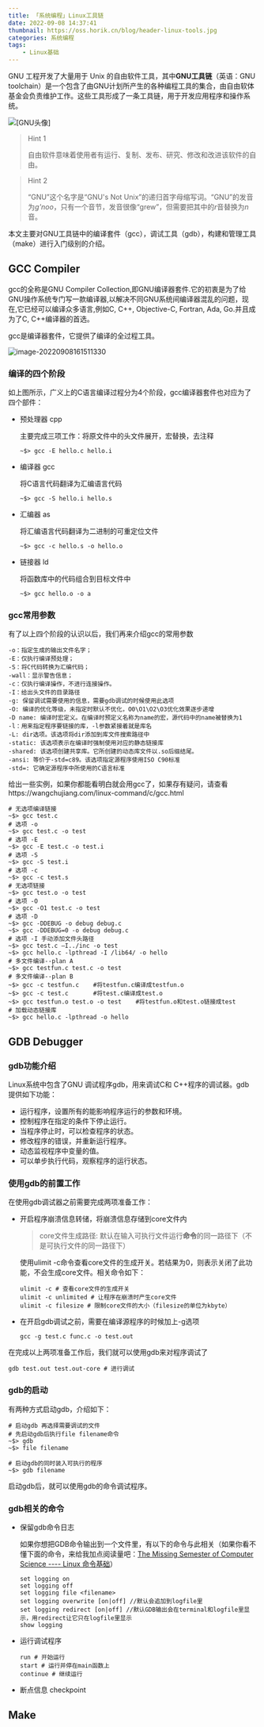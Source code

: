 ```yaml
---
title: 「系统编程」Linux工具链
date: 2022-09-08 14:37:41
thumbnail: https://oss.horik.cn/blog/header-linux-tools.jpg
categories: 系统编程
tags:
    - Linux基础
---
```


GNU 工程开发了大量用于 Unix 的自由软件工具，其中**GNU工具链**（英语：GNU toolchain）是一个包含了由GNU计划所产生的各种编程工具的集合，由自由软体基金会负责维护工作。这些工具形成了一条工具链，用于开发应用程序和操作系统。

![ [GNU头像] ](https://www.gnu.org/graphics/heckert_gnu.transp.small.png)

> Hint 1
>
> 自由软件意味着使用者有运行、复制、发布、研究、修改和改进该软件的自由。

> Hint 2
>
> “GNU”这个名字是“GNU's Not Unix”的递归首字母缩写词。“GNU”的发音为*g'noo*，只有一个音节，发音很像“grew”，但需要把其中的*r*音替换为*n*音。

本文主要对GNU工具链中的编译套件（gcc），调试工具（gdb），构建和管理工具（make）进行入门级别的介绍。

## GCC Compiler

gcc的全称是GNU Compiler Collection,即GNU编译器套件.它的初衷是为了给GNU操作系统专门写一款编译器,以解决不同GNU系统间编译器混乱的问题，现在,它已经可以编译众多语言,例如C, C++, Objective-C, Fortran, Ada, Go.并且成为了C, C++编译器的首选。

gcc是编译器套件，它提供了编译的全过程工具。

![image-20220908161511330](https://self-image-storage.oss-cn-beijing.aliyuncs.com/PicGo/%E7%BC%96%E8%AF%91%E5%85%A8%E8%BF%87%E7%A8%8B.png)

### 编译的四个阶段

如上图所示，广义上的C语言编译过程分为4个阶段，gcc编译器套件也对应为了四个部件：

- 预处理器 cpp

	主要完成三项工作：将原文件中的头文件展开，宏替换，去注释

	```shell
	~$> gcc -E hello.c hello.i
	```

- 编译器 gcc

	将C语言代码翻译为汇编语言代码

	```shell
	~$> gcc -S hello.i hello.s
	```

- 汇编器 as

	将汇编语言代码翻译为二进制的可重定位文件

	```shell
	~$> gcc -c hello.s -o hello.o
	```

- 链接器 ld

	将函数库中的代码组合到目标文件中

	```shell
	~$> gcc hello.o -o a
	```

### gcc常用参数

有了以上四个阶段的认识以后，我们再来介绍gcc的常用参数

```shell
-o：指定生成的输出文件名字；
-E：仅执行编译预处理；
-S：将C代码转换为汇编代码；
-wall：显示警告信息；
-c：仅执行编译操作，不进行连接操作。
-I：给出头文件的目录路径
-g: 保留调试需要使用的信息，需要gdb调试的时候使用此选项
-O: 编译的优化等级，未指定时默认不优化，O0\O1\O2\O3优化效果逐步递增
-D name: 编译时宏定义。在编译时预定义名称为name的宏，源代码中的name被替换为1
-l：用来指定程序要链接的库，-l参数紧接着就是库名
-L: dir选项。该选项将dir添加到库文件搜索路径中
-static: 该选项表示在编译时强制使用对应的静态链接库
-shared: 该选项创建共享库。它所创建的动态库文件以.so后缀结尾。
-ansi: 等价于-std=c89。该选项指定源程序使用ISO C90标准
-std=: 它确定源程序中所使用的C语言标准
```

给出一些实例，如果你都能看明白就会用gcc了，如果存有疑问，请查看https://wangchujiang.com/linux-command/c/gcc.html

```shell
# 无选项编译链接
~$> gcc test.c
# 选项 -o
~$> gcc test.c -o test
# 选项 -E
~$> gcc -E test.c -o test.i
# 选项 -S
~$> gcc -S test.i
# 选项 -c
~$> gcc -c test.s
# 无选项链接
~$> gcc test.o -o test
# 选项 -O
~$> gcc -O1 test.c -o test
# 选项 -D
~$> gcc -DDEBUG -o debug debug.c
~$> gcc -DDEBUG=0 -o debug debug.c
# 选项 -I 手动添加文件头路径
~$> gcc test.c –I../inc -o test
~$> gcc hello.c -lpthread -I /lib64/ -o hello
# 多文件编译--plan A
~$> gcc testfun.c test.c -o test
# 多文件编译--plan B
~$> gcc -c testfun.c    #将testfun.c编译成testfun.o
~$> gcc -c test.c       #将test.c编译成test.o
~$> gcc testfun.o test.o -o test    #将testfun.o和test.o链接成test
# 加载动态链接库
~$> gcc hello.c -lpthread -o hello
```

## GDB Debugger

### gdb功能介绍

Linux系统中包含了GNU 调试程序gdb，用来调试C和 C++程序的调试器。gdb 提供如下功能：

- 运行程序，设置所有的能影响程序运行的参数和环境。
- 控制程序在指定的条件下停止运行。
- 当程序停止时，可以检查程序的状态。
- 修改程序的错误，并重新运行程序。
- 动态监视程序中变量的值。
- 可以单步执行代码，观察程序的运行状态。

### 使用gdb的前置工作

在使用gdb调试器之前需要完成两项准备工作：

- 开启程序崩溃信息转储，将崩溃信息存储到core文件内

	> core文件生成路径:	默认在输入可执行文件运行**命令**的同一路径下（不是可执行文件的同一路径下）

	使用ulimit -c命令查看core文件的生成开关。若结果为0，则表示关闭了此功能，不会生成core文件。相关命令如下：

	```shell
	ulimit -c # 查看core文件的生成开关
	ulimit -c unlimited # 让程序在崩溃时产生core文件
	ulimit -c filesize # 限制core文件的大小（filesize的单位为kbyte）
	```

- 在开启gdb调试之前，需要在编译源程序的时候加上-g选项

	```shell
	gcc -g test.c func.c -o test.out
	```

在完成以上两项准备工作后，我们就可以使用gdb来对程序调试了

```shell
gdb test.out test.out-core # 进行调试
```

### gdb的启动

有两种方式启动gdb，介绍如下：

```shell
# 启动gdb 再选择需要调试的文件
# 先启动gdb后执行file filename命令
~$> gdb
~$> file filename

# 启动gdb的同时装入可执行的程序
~$> gdb filename
```

启动gdb后，就可以使用gdb的命令调试程序。

### gdb相关的命令

- 保留gdb命令日志

	如果你想把GDB命令输出到一个文件里，有以下的命令与此相关（如果你看不懂下面的命令，来给我加点阅读量吧：[The Missing Semester of Computer Science ---- Linux 命令基础](https://blog.horik.cn/2022/09/04/%E3%80%8C%E7%B3%BB%E7%BB%9F%E7%BC%96%E7%A8%8B%E3%80%8D%E5%B8%B8%E7%94%A8Linux%E5%91%BD%E4%BB%A4#the-missing-semester-of-computer-science------linux-%E5%91%BD%E4%BB%A4%E5%9F%BA%E7%A1%80)）

	```shell
	set logging on
	set logging off
	set logging file <filename>
	set logging overwrite [on|off] //默认会追加到logfile里 
	set logging redirect [on|off] //默认GDB输出会在terminal和logfile里显示，用redirect让它只在logfile里显示
	show logging
	```

- 运行调试程序

	```shell
	run	# 开始运行
	start # 运行并停在main函数上
	continue # 继续运行
	```

- 断点信息 checkpoint

	

## Make

